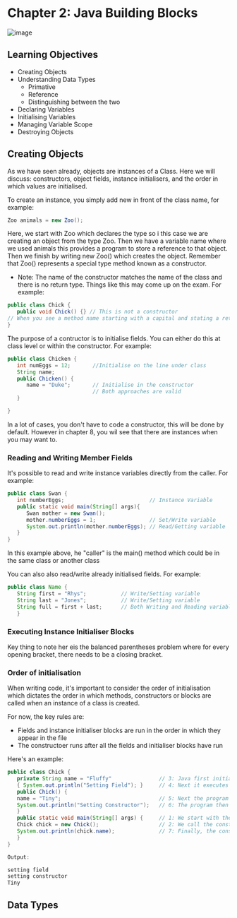 # Chapter 2: Java Building Blocks     

![image](https://user-images.githubusercontent.com/91537105/151004976-fc10619d-62de-4caf-95d1-a3e23a36d6bf.png)

## Learning Objectives

* Creating Objects
* Understanding Data Types
    * Primative
    * Reference
    * Distinguishing between the two
* Declaring Variables 
* Initialising Variables 
* Managing Variable Scope
* Destroying Objects

## Creating Objects 

As we have seen already, objects are instances of a Class. Here we will discuss: constructors, object fields, instance initialisers, and the order in which values are initialised.

To create an instance, you simply add new in front of the class name, for example:

``` Java
Zoo animals = new Zoo();
```

Here, we start with Zoo which declares the type so i this case we are creating an object from the type Zoo. Then we have a variable name where we used animals this provides a program to store a reference to that object. Then we finish by writing new Zoo() which creates the object. Remember that Zoo() represents a special type method known as a constructor. 

* Note: The name of the constructor matches the name of the class and there is no return type. Things like this may come up on the exam. For example:

``` Java
public class Chick {
   public void Chick() {} // This is not a constructor
// When you see a method name starting with a capital and stating a return type it is not a contructor
}
```

The purpose of a contructor is to initialise fields. You can either do this at class level or within the constructor. For example:

``` Java
public class Chicken {
   int numEggs = 12;       //Initialise on the line under class
   String name;
   public Chicken() {
      name = "Duke";       // Initialise in the constructor
                           // Both approaches are valid
   }

}
```

In a lot of cases, you don't have to code a constructor, this will be done by default. However in chapter 8, you wil see that there are instances when you may want to. 

### Reading and Writing Member Fields 

It's possible to read and write instance variables directly from the caller. For example:

``` Java 
public class Swan {
   int numberEggs;                           // Instance Variable
   public static void main(String[] args){
      Swan mother = new Swan();
      mother.numberEggs = 1;                 // Set/Write variable  
      System.out.println(mother.numberEggs); // Read/Getting variable
   }
}
```

In this example above, he "caller" is the main() method which could be in the same class or another class

You can also also read/write already initialised fields. For example:

``` Java
public class Name {
   String first = "Rhys";           // Write/Setting variable
   String last = "Jones";           // Write/Setting variable
   String full = first + last;      // Both Writing and Reading variable
   }
```

### Executing Instance Initialiser Blocks

Key thing to note her eis the balanced parentheses problem where for every opening bracket, there needs to be a closing bracket. 

### Order of initialisation

When writing code, it's important to consider the order of initialisation which dictates the order in which methods, constructors or blocks are called when an instance of a class is created.

For now, the key rules are:

* Fields and instance initialiser blocks are run in the order in which they appear in the file
* The constructoer runs after all the fields and initialiser blocks have run

Here's an example:

``` Java
public class Chick {
   private String name = "Fluffy"               // 3: Java first initialises it to "Fluffy"
   { System.out.println("Setting Field"); }     // 4: Next it executes this print statement within the instance intitialiser 
   public Chick() {
   name = "Tiny";                               // 5: Next the program turns to the constructor and changes name to "Tiny"
   System.out.println("Setting Constructor");   // 6: The program then executes the following print statement 
   }
   public static void main(String[] args) {     // 1: We start with the main() method as that's where a Java program starts
   Chick chick = new Chick();                   // 2: We call the construcotr of Chick and creates the new object
   System.out.println(chick.name);              // 7: Finally, the constructor is done and the program moves back into the main method and executes the print statement
   }
}

Output:

setting field
setting constructor
Tiny

```

## Data Types

